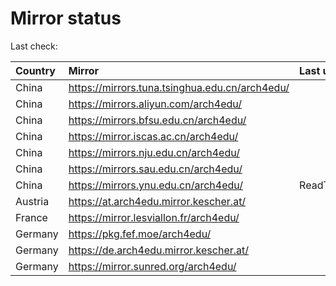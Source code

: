 <script src="./time.js"></script>
# Mirror status
Last check: <script type="text/javascript">localize(1689621344.5599482);</script>

|Country|Mirror|Last update|
|:------|:-----|:----------|
|China|https://mirrors.tuna.tsinghua.edu.cn/arch4edu/|<script type="text/javascript">localize(1689575652);</script>|
|China|https://mirrors.aliyun.com/arch4edu/|<script type="text/javascript">localize(1689489199);</script>|
|China|https://mirrors.bfsu.edu.cn/arch4edu/|<script type="text/javascript">localize(1689575652);</script>|
|China|https://mirror.iscas.ac.cn/arch4edu/|<script type="text/javascript">localize(1689575652);</script>|
|China|https://mirrors.nju.edu.cn/arch4edu/|<script type="text/javascript">localize(1689532769);</script>|
|China|https://mirrors.sau.edu.cn/arch4edu/|<script type="text/javascript">localize(1689575652);</script>|
|China|https://mirrors.ynu.edu.cn/arch4edu/|ReadTimeout|
|Austria|https://at.arch4edu.mirror.kescher.at/|<script type="text/javascript">localize(1689575652);</script>|
|France|https://mirror.lesviallon.fr/arch4edu/|<script type="text/javascript">localize(1689402753);</script>|
|Germany|https://pkg.fef.moe/arch4edu/|<script type="text/javascript">localize(1689575652);</script>|
|Germany|https://de.arch4edu.mirror.kescher.at/|<script type="text/javascript">localize(1689575652);</script>|
|Germany|https://mirror.sunred.org/arch4edu/|<script type="text/javascript">localize(1689575652);</script>|

<script src="./tablefilter/tablefilter.js"></script>
<script src="./table.js"></script>